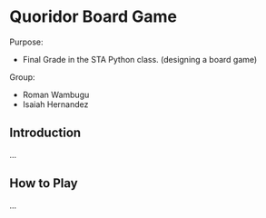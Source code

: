 # Quoridor Board Game
Purpose:
- Final Grade in the STA Python class. (designing a board game)

Group:
- Roman Wambugu
- Isaiah Hernandez

## Introduction
...

## How to Play
...
